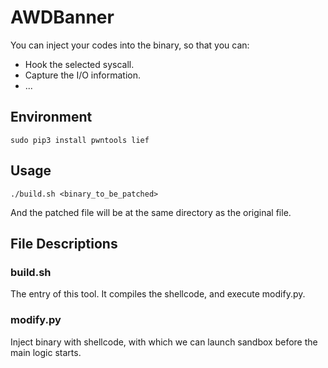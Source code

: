 # AWDBanner

You can inject your codes into the binary, so that you can:

- Hook the selected syscall.
- Capture the I/O information.
- ...

## Environment

```shell
sudo pip3 install pwntools lief
```

## Usage

```shell
./build.sh <binary_to_be_patched>
```

And the patched file will be at the same directory as the original file.

## File Descriptions

### build.sh

The entry of this tool. It compiles the shellcode, and execute modify.py.

### modify.py

Inject binary with shellcode, with which we can launch sandbox before the main logic starts.